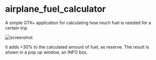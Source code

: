 # airplane_fuel_calculator
A simple GTK+ application for calculating how much fuel is needed for a certain trip.

![screenshot](http://coinsh.red/p/airplane.jpg)

It adds +30% to the calculated amount of fuel, as reserve. The result is shown in a pop up window, an INFO box.
